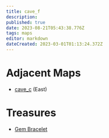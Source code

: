 ```yaml
---
title: cave_f
description: 
published: true
date: 2023-08-21T05:43:38.776Z
tags: maps
editor: markdown
dateCreated: 2023-03-01T01:13:24.372Z
---
```


# Adjacent Maps
 * [cave_c](/maps/cave_c) (East)

# Treasures
 * [Gem Bracelet](/items/gem-bracelet)

